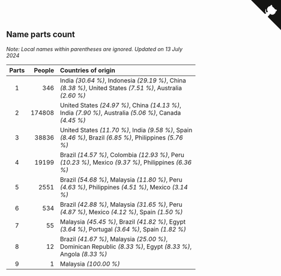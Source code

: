 ## Name parts count

*Note: Local names within parentheses are ignored.*
*Updated on 13 July 2024*

| Parts | People | Countries of origin |
| :--: | ---: | :--- |
| 1 | 346 | India *(30.64 %)*, Indonesia *(29.19 %)*, China *(8.38 %)*, United States *(7.51 %)*, Australia *(2.60 %)* |
| 2 | 174808 | United States *(24.97 %)*, China *(14.13 %)*, India *(7.90 %)*, Australia *(5.06 %)*, Canada *(4.45 %)* |
| 3 | 38836 | United States *(11.70 %)*, India *(9.58 %)*, Spain *(8.46 %)*, Brazil *(6.85 %)*, Philippines *(5.76 %)* |
| 4 | 19199 | Brazil *(14.57 %)*, Colombia *(12.93 %)*, Peru *(10.23 %)*, Mexico *(9.37 %)*, Philippines *(6.36 %)* |
| 5 | 2551 | Brazil *(54.68 %)*, Malaysia *(11.80 %)*, Peru *(4.63 %)*, Philippines *(4.51 %)*, Mexico *(3.14 %)* |
| 6 | 534 | Brazil *(42.88 %)*, Malaysia *(31.65 %)*, Peru *(4.87 %)*, Mexico *(4.12 %)*, Spain *(1.50 %)* |
| 7 | 55 | Malaysia *(45.45 %)*, Brazil *(41.82 %)*, Egypt *(3.64 %)*, Portugal *(3.64 %)*, Spain *(1.82 %)* |
| 8 | 12 | Brazil *(41.67 %)*, Malaysia *(25.00 %)*, Dominican Republic *(8.33 %)*, Egypt *(8.33 %)*, Angola *(8.33 %)* |
| 9 | 1 | Malaysia *(100.00 %)* |


<a href="https://github.com/JustinTimeCuber/wca_statistics" class="github-corner" aria-label="View source on Github"><svg width="80" height="80" viewBox="0 0 250 250" style="fill:#151513; color:#fff; position: absolute; top: 0; border: 0; right: 0;" aria-hidden="true"><path d="M0,0 L115,115 L130,115 L142,142 L250,250 L250,0 Z"></path><path d="M128.3,109.0 C113.8,99.7 119.0,89.6 119.0,89.6 C122.0,82.7 120.5,78.6 120.5,78.6 C119.2,72.0 123.4,76.3 123.4,76.3 C127.3,80.9 125.5,87.3 125.5,87.3 C122.9,97.6 130.6,101.9 134.4,103.2" fill="currentColor" style="transform-origin: 130px 106px;" class="octo-arm"></path><path d="M115.0,115.0 C114.9,115.1 118.7,116.5 119.8,115.4 L133.7,101.6 C136.9,99.2 139.9,98.4 142.2,98.6 C133.8,88.0 127.5,74.4 143.8,58.0 C148.5,53.4 154.0,51.2 159.7,51.0 C160.3,49.4 163.2,43.6 171.4,40.1 C171.4,40.1 176.1,42.5 178.8,56.2 C183.1,58.6 187.2,61.8 190.9,65.4 C194.5,69.0 197.7,73.2 200.1,77.6 C213.8,80.2 216.3,84.9 216.3,84.9 C212.7,93.1 206.9,96.0 205.4,96.6 C205.1,102.4 203.0,107.8 198.3,112.5 C181.9,128.9 168.3,122.5 157.7,114.1 C157.9,116.9 156.7,120.9 152.7,124.9 L141.0,136.5 C139.8,137.7 141.6,141.9 141.8,141.8 Z" fill="currentColor" class="octo-body"></path></svg></a><style>.github-corner:hover .octo-arm{animation:octocat-wave 560ms ease-in-out}@keyframes octocat-wave{0%,100%{transform:rotate(0)}20%,60%{transform:rotate(-25deg)}40%,80%{transform:rotate(10deg)}}@media (max-width:500px){.github-corner:hover .octo-arm{animation:none}.github-corner .octo-arm{animation:octocat-wave 560ms ease-in-out}}</style>
